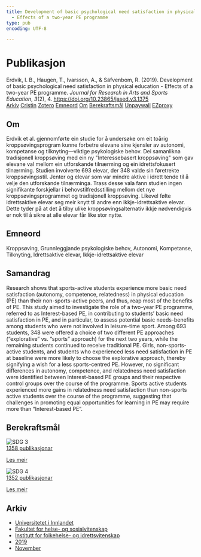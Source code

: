 ```yaml
---
title: Development of basic psychological need satisfaction in physical education
  - Effects of a two-year PE programme
type: pub
encoding: UTF-8

---
```

<h1>Publikasjon</h1>
<article id="csl-bib-container-7KU3I7SI" class="csl-bib-container">
  <div class="csl-bib-body"> <div class="csl-entry">Erdvik, I. B., Haugen, T., Ivarsson, A., &#38; Säfvenbom, R. (2019). Development of basic psychological need satisfaction in physical education - Effects of a two-year PE programme. <i>Journal for Research in Arts and Sports Education</i>, <i>3</i>(2), 4. <a href="https://doi.org/10.23865/jased.v3.1375">https://doi.org/10.23865/jased.v3.1375</a></div> </div>
  <div class="csl-bib-buttons">
    <a href="#taxonomy-article-7KU3I7SI" alt="archive" class="csl-bib-button">Arkiv</a>
    <a href="https://app.cristin.no/results/show.jsf?id=1749509" alt="Cristin" class="csl-bib-button">Cristin</a>
    <a href="http://zotero.org/groups/5881554/items/7KU3I7SI" alt="Zotero" class="csl-bib-button">Zotero</a>
    <a href="#keywords-article-7KU3I7SI" alt="keywords" class="csl-bib-button">Emneord</a>
    <a href="#about-article-7KU3I7SI" alt="about_pub" class="csl-bib-button">Om</a>
    <a href="#sdg-article-7KU3I7SI" alt="sdg" class="csl-bib-button">Berekraftsmål</a>
    <a href="https://jased.net/index.php/jased/article/download/1375/3672" alt="Unpaywall" class="csl-bib-button">Unpaywall</a>
    <a href="https://jased.net/index.php/jased/article/download/1375/3672" alt="EZproxy" class="csl-bib-button">EZproxy</a>
  </div>
  <div id="csl-bib-meta-container-7KU3I7SI"></div>
</article>
<div id="csl-bib-meta-7KU3I7SI" class="csl-bib-meta">
  <article id="about-article-7KU3I7SI" class="about_pub-article">
    <h1>Om</h1>
    Erdvik et al. gjennomførte ein studie for å undersøke om eit toårig kroppsøvingsprogram kunne forbetre elevane sine kjensler av autonomi, kompetanse og tilknyting—viktige psykologiske behov. Dei samanlikna tradisjonell kroppsøving med ein ny "Interessebasert kroppsøving" som gav elevane val mellom ein utforskande tilnærming og ein idrettsfokusert tilnærming. Studien involverte 693 elevar, der 348 valde sin føretrekte kroppsøvingsstil. Jenter og elevar som var mindre aktive i idrett tende til å velje den utforskande tilnærminga. Trass desse vala fann studien ingen signifikante forskjellar i behovstilfredsstilling mellom det nye kroppsøvingsprogrammet og tradisjonell kroppsøving. Likevel følte idrettsaktive elevar seg meir knytt til andre enn ikkje-idrettsaktive elevar. Dette tyder på at det å tilby ulike kroppsøvingsalternativ ikkje nødvendigvis er nok til å sikre at alle elevar får like stor nytte.
  </article>
  <article id="keywords-article-7KU3I7SI" class="keywords-article">
    <h1>Emneord</h1>
    Kroppsøving, Grunnleggjande psykologiske behov, Autonomi, Kompetanse, Tilknyting, Idrettsaktive elevar, Ikkje-idrettsaktive elevar
  </article>
  <article id="abstract-article-7KU3I7SI" class="abstract-article">
    <h1>Samandrag</h1>
    Research shows that sports-active students experience more basic need satisfaction (autonomy, competence, relatedness) in physical education (PE) than their non-sports-active peers, and thus, reap most of the benefits of PE. This study aimed to investigate the role of a two-year PE programme, referred to as Interest-based PE, in contributing to students’ basic need satisfaction in PE, and in particular, to assess potential basic needs-benefits among students who were not involved in leisure-time sport. Among 693 students, 348 were offered a choice of two different PE approaches (“explorative” vs. “sports” approach) for the next two years, while the remaining students continued to receive traditional PE. Girls, non-sports-active students, and students who experienced less need satisfaction in PE at baseline were more likely to choose the explorative approach, thereby signifying a wish for a less sports-centred PE. However, no significant differences in autonomy, competence, and relatedness need satisfaction were identified between Interest-based PE groups and their respective control groups over the course of the programme. Sports active students experienced more gains in relatedness need satisfaction than non-sports active students over the course of the programme, suggesting that challenges in promoting equal opportunities for learning in PE may require more than “Interest-based PE”.
  </article>
  <article id="sdg-article-7KU3I7SI" class="sdg-article">
    <h1>Berekraftsmål</h1>
    <div class="sdg-container"><div id="sdg3" class="sdg">
        <img src="{{< params subfolder >}}images/sdg/sdg03_nn.png" class="image" alt="SDG 3">
        <div class="sdg-overlay">
          <a href="{{< params subfolder >}}nn/archive/?sdg=3#archive" class="sdg-publication-count"><span>1358</span> publikasjonar</a>
          <p><a href="https://fn.no/om-fn/fns-baerekraftsmaal/god-helse-og-livskvalitet?lang=nno-NO" class="sdg-read-more">Les meir</a></p>
        </div>
      </div> <div id="sdg4" class="sdg">
        <img src="{{< params subfolder >}}images/sdg/sdg04_nn.png" class="image" alt="SDG 4">
        <div class="sdg-overlay">
          <a href="{{< params subfolder >}}nn/archive/?sdg=4#archive" class="sdg-publication-count"><span>1352</span> publikasjonar</a>
          <p><a href="https://fn.no/om-fn/fns-baerekraftsmaal/god-utdanning?lang=nno-NO" class="sdg-read-more">Les meir</a></p>
        </div>
      </div></div>
  </article>
  <article id="taxonomy-article-7KU3I7SI" class="taxonomy-article">
    <h1>Arkiv</h1>
    <ul>
      <li><a href="{{< params subfolder >}}nn/archive/?key=3DCRN523">Universitetet i Innlandet</a></li>
      <li><a href="{{< params subfolder >}}nn/archive/?key=IDKFS3MX">Fakultet for helse- og sosialvitenskap</a></li>
      <li><a href="{{< params subfolder >}}nn/archive/?key=FJXE3Z8X">Institutt for folkehelse- og idrettsvitenskap</a></li>
      <li><a href="{{< params subfolder >}}nn/archive/?key=MXF6ZEHK">2019</a></li>
      <li><a href="{{< params subfolder >}}nn/archive/?key=NVPXGCMW">November</a></li>
    </ul>
  </article>
</div>
